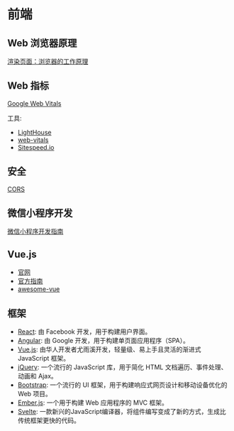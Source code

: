 # 前端

## Web 浏览器原理

[渲染页面：浏览器的工作原理](https://developer.mozilla.org/zh-CN/docs/Web/Performance/How_browsers_work)

## Web 指标

[Google Web Vitals](https://web.dev/vitals/)

工具:

- [LightHouse](https://github.com/GoogleChrome/lighthouse)
- [web-vitals](https://github.com/GoogleChrome/web-vitals)
- [Sitespeed.io](https://www.sitespeed.io/)

## 安全

[CORS](https://developer.mozilla.org/zh-CN/docs/Web/HTTP/CORS)

## 微信小程序开发

[微信小程序开发指南](https://developers.weixin.qq.com/miniprogram/dev/framework/)

## Vue.js

- [官网](https://cn.vuejs.org/index.html)
- [官方指南](https://cn.vuejs.org/v2/guide/)
- [awesome-vue](https://github.com/vuejs/awesome-vue)

## 框架

- [React](https://reactjs.org/): 由 Facebook 开发，用于构建用户界面。
- [Angular](https://angular.io/): 由 Google 开发，用于构建单页面应用程序（SPA）。
- [Vue.js](https://v3.vuejs.org/): 由华人开发者尤雨溪开发，轻量级、易上手且灵活的渐进式 JavaScript 框架。
- [jQuery](https://jquery.com/): 一个流行的 JavaScript 库，用于简化 HTML 文档遍历、事件处理、动画和 Ajax。
- [Bootstrap](https://getbootstrap.com/): 一个流行的 UI 框架，用于构建响应式网页设计和移动设备优化的 Web 项目。
- [Ember.js](https://emberjs.com/): 一个用于构建 Web 应用程序的 MVC 框架。
- [Svelte](https://svelte.dev/): 一款新兴的JavaScript编译器，将组件编写变成了新的方式，生成比传统框架更快的代码。
